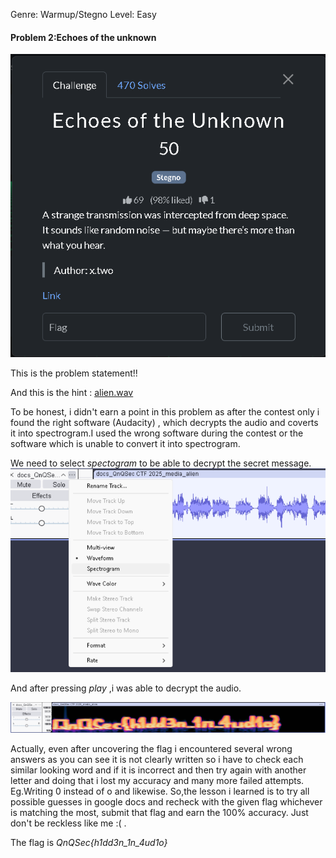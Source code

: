 Genre: Warmup/Stegno
Level: Easy
#### Problem 2:Echoes of the unknown
![alt text](The_problem_statement_Echoes_of_the_unknown.png)

This is the problem statement!!

And this is the hint : [alien.wav](alien.wav)

To be honest, i didn't earn a point in this problem as after the contest only i found the right software (Audacity) , which decrypts the audio and coverts it into spectrogram.I used the wrong software during the contest or the software which is unable to convert it into spectrogram.

We need to select _spectogram_ to be able to decrypt the secret message.
![alt text](select_spectogram_mode.png)

And after pressing _play_ ,i was able to decrypt the audio.

![alt text](The_flag_in_the_spectogram_form.png)

Actually, even after uncovering the flag i encountered several wrong answers as you can see it is not clearly written so i have to check each similar looking word and if it is incorrect and then try again with another letter and doing that i lost my accuracy and many more failed attempts. Eg.Writing 0 instead of o and likewise. So,the lesson i learned is to try all possible guesses in google docs and recheck with the given flag whichever is matching the most, submit that flag and earn the 100% accuracy. Just don't be reckless like me :( .

The flag is _QnQSec{h1dd3n_1n_4ud1o}_




